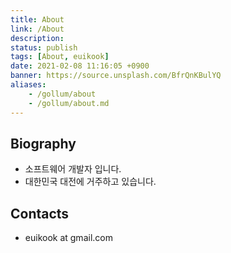 ```yaml
---
title: About
link: /About
description: 
status: publish
tags: [About, euikook]
date: 2021-02-08 11:16:05 +0900
banner: https://source.unsplash.com/BfrQnKBulYQ
aliases:
    - /gollum/about
    - /gollum/about.md
---
```



## Biography

* 소프트웨어 개발자 입니다.
* 대한민국 대전에 거주하고 있습니다.


## Contacts
* euikook at gmail.com

